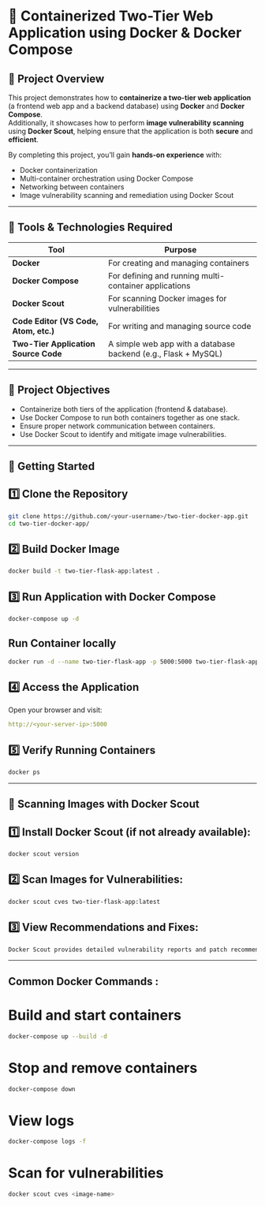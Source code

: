 # 🐳 Containerized Two-Tier Web Application using Docker & Docker Compose

## 📘 Project Overview
This project demonstrates how to **containerize a two-tier web application** (a frontend web app and a backend database) using **Docker** and **Docker Compose**.  
Additionally, it showcases how to perform **image vulnerability scanning** using **Docker Scout**, helping ensure that the application is both **secure** and **efficient**.

By completing this project, you’ll gain **hands-on experience** with:
- Docker containerization  
- Multi-container orchestration using Docker Compose  
- Networking between containers  
- Image vulnerability scanning and remediation using Docker Scout  

---

## 🧰 Tools & Technologies Required

| Tool | Purpose |
|------|----------|
| **Docker** | For creating and managing containers |
| **Docker Compose** | For defining and running multi-container applications |
| **Docker Scout** | For scanning Docker images for vulnerabilities |
| **Code Editor (VS Code, Atom, etc.)** | For writing and managing source code |
| **Two-Tier Application Source Code** | A simple web app with a database backend (e.g., Flask + MySQL) |

---
## 🎯 Project Objectives

- Containerize both tiers of the application (frontend & database).  
- Use Docker Compose to run both containers together as one stack.  
- Ensure proper network communication between containers.  
- Use Docker Scout to identify and mitigate image vulnerabilities.  

---

## 🚀 Getting Started

## 1️⃣ Clone the Repository
``` bash
git clone https://github.com/<your-username>/two-tier-docker-app.git
cd two-tier-docker-app/

```
## 2️⃣ Build Docker Image
``` bash
docker build -t two-tier-flask-app:latest .
```
## 3️⃣ Run Application with Docker Compose
``` bash
docker-compose up -d
```
## Run Container locally
```bash
docker run -d --name two-tier-flask-app -p 5000:5000 two-tier-flask-app:latest
```
## 4️⃣ Access the Application
Open your browser and visit:
```yml
http://<your-server-ip>:5000
```
## 5️⃣ Verify Running Containers
```bash
docker ps
```
---

## 🧪 Scanning Images with Docker Scout

## 1️⃣ Install Docker Scout (if not already available):
``` bash
docker scout version

```
## 2️⃣ Scan Images for Vulnerabilities:
``` bash
docker scout cves two-tier-flask-app:latest
```
## 3️⃣ View Recommendations and Fixes:
``` bash
Docker Scout provides detailed vulnerability reports and patch recommendations.
```

---

## Common Docker Commands :

# Build and start containers
``` bash
docker-compose up --build -d
```
# Stop and remove containers
``` bash
docker-compose down
```
# View logs
``` bash
docker-compose logs -f
```
# Scan for vulnerabilities
``` bash
docker scout cves <image-name>
```


